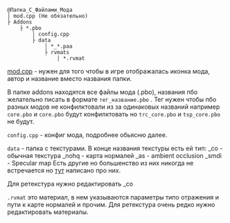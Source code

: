```
@Папка_С_Файлами_Мода
│ mod.cpp (Не обязательно)
├ Addons
	├ *.pbo
		│ config.cpp
		├ data
			│ *_*.paa
			├ rvmats
				│ *.rvmat
```
[mod.cpp](https://community.bistudio.com/wiki/Arma_3:_Mod_Presentation#file_Mod.cpp) - нужен для того чтобы в игре отображалась иконка мода, автор и название вместо названия папки.

В папке addons находятся все файлы мода (.pbo), названия пбо желательно писать в формате `тег_название.pbo` . Тег нужен чтобы пбо разных модов не конфилктовали из за одинаковых названий например `core.pbo` и `core.pbo` будут конфилктовать но `trc_core.pbo` и `tsp_core.pbo` не будут. 

`config.cpp` - конфиг мода, подробнее обьясню далее.

`data` - папка с текстурами. В конце названия текстуры есть ей тип:
\_co  - обычная текстура
\_nohq - карта нормалей
\_as - ambient occlusion
\_smdi - Specular map
Есть другие но большенство из них никогда не встречается но [тут](https://community.bistudio.com/wiki/Arma:_Texture_Naming_Rules) написано про них.

Для ретекстура нужно редактировать \_co

`.rvmat` это материал, в нем указываются параметры типо отражения и пути к карте нормалей и прочим. Для ретекстура очень редко нужно редактировать материалы.